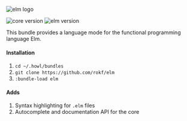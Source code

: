 
![elm logo](https://frontendmasters.com/assets/Elm.png)

![core version](https://img.shields.io/badge/core-4.0.1-4DC351.svg) ![elm version](https://img.shields.io/badge/elm-0.17.1-EBDB61.svg)

This bundle provides a language mode for the functional programming language Elm.

#### Installation
1. `cd ~/.howl/bundles`
2. `git clone https://github.com/rokf/elm`
3. `:bundle-load elm`

#### Adds
1. Syntax highlighting for `.elm` files
2. Autocomplete and documentation API for the core
